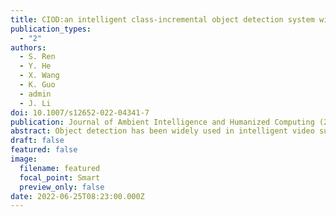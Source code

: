 ```yaml
---
title: CIOD:an intelligent class-incremental object detection system with nearest mean of exemplars
publication_types:
  - "2"
authors:
  - S. Ren
  - Y. He
  - X. Wang
  - K. Guo
  - admin
  - J. Li
doi: 10.1007/s12652-022-04341-7
publication: Journal of Ambient Intelligence and Humanized Computing (2022)
abstract: Object detection has been widely used in intelligent video surveillance, robot navigation, industrial detection, and other fields. Object detection can effectively reduce the consumption of human capital and has important practical significance. However, the existing object detection methods lack adaptability to the application environment and need to obtain all images classes at one time to train the model in a static setting, and do not support the incremental learning. Therefore, we propose a novel Class-Incremental Object Detection (CIOD) framework based on deep learning. CIOD divides object detection into two stages:object candidate box generation and selection. In the first stage, we improved the traditional OpenCV cascaded classifier to adapt to class-incremental learning while maintaining accuracy. In the second stage, we use example sets and prototype vectors to construct a class increment-based classifier to identify the generated object candidate box. We verify the effectiveness of the proposed method in terms of object detection effect, efficiency, and memory capacity. Experimental results show that CIOD can detect object in a class-incremental manner and can control the memory capacity not to increase with the number of newly increased classes.
draft: false
featured: false
image:
  filename: featured
  focal_point: Smart
  preview_only: false
date: 2022-06-25T08:23:00.000Z
---
```


